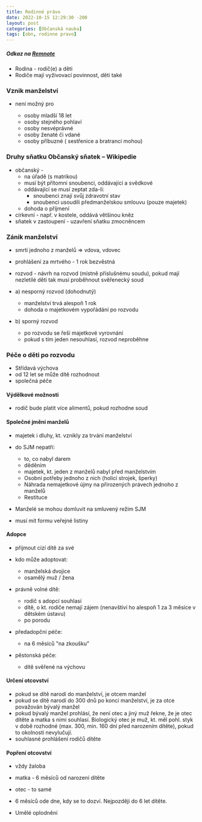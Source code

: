 ```yaml
---
title: Rodinné právo
date: 2022-10-15 12:29:30 -200
layout: post
categories: [Občanská nauka]
tags: [obn, rodinne pravo]
---
```


##### Odkaz na [Remnote](https://www.remnote.com/a/638cd9409d74740cebf609d2/)

- Rodina - rodič(e) a děti
- Rodiče mají vyživovací povinnost, děti také

### Vznik manželství

- není možný pro

  - osoby mladší 18 let
  - osoby stejného pohlaví
  - osoby nesvéprávné
  - osoby ženaté či vdané
  - osoby příbuzné ( sestřenice a bratranci mohou)

### Druhy sňatku Občanský sňatek – Wikipedie

- občanský -
  - na úřadě (s matrikou)
  - musí být přítomni snoubenci, oddávající a svědkové
  - oddávající se musí zeptat zda-li:
    - snoubenci znají svůj zdravotní stav
    - snoubenci usoudili předmanželskou smlouvu (pouze majetek)
  - dohoda o příjmení
- církevní - např. v kostele, oddává většinou kněz
- sňatek v zastoupení - uzavření sňatku zmocněncem

### Zánik manželství

- smrtí jednoho z manželů ⇒ vdova, vdovec
- prohlášení za mrtvého - 1 rok bezvěstná
- rozvod - návrh na rozvod (místně příslušnému soudu), pokud mají nezletilé děti tak musí proběhnout svěřenecký soud

- a) nesporný rozvod (dohodnutý)
  - manželství trvá alespoň 1 rok
  - dohoda o majetkovém vypořádání po rozvodu
- b) sporný rozvod

  - po rozvodu se řeší majetkové vyrovnání
  - pokud s tím jeden nesouhlasí, rozvod neproběhne

### Péče o děti po rozvodu

- Střídavá výchova
- od 12 let se může dítě rozhodnout
- společná péče

#### Výdělkové možnosti

- rodič bude platit více alimentů, pokud rozhodne soud

#### Společné jmění manželů

- majetek i dluhy, kt. vznikly za trvání manželství

- do SJM nepatří:
  - to, co nabyl darem
  - děděním
  - majetek, kt. jeden z manželů nabyl před manželstvím
  - Osobní potřeby jednoho z nich (holicí strojek, šperky)
  - Náhrada nemajetkové újmy na přirozených právech jednoho z manželů
  - Restituce
- Manželé se mohou domluvit na smluvený režim SJM
- musí mít formu veřejné listiny

#### Adopce

- přijmout cizí dítě za své

- kdo může adoptovat:

  - manželská dvojice
  - osamělý muž / žena

- právně volné dítě:

  - rodič s adopcí souhlasí
  - dítě, o kt. rodiče nemají zájem (nenavštíví ho alespoň 1 za 3 měsíce v dětském ústavu)
  - po porodu

- předadopční péče:
  - na 6 měsíců "na zkoušku"
- pěstonská péče:

  - dítě svěřené na výchovu

#### Určení otcovství

- pokud se dítě narodí do manželství, je otcem manžel
- pokud se dítě narodí do 300 dnů po konci manželství, je za otce považován bývalý manžel
- pokud bývalý manžel prohlásí, že není otec a jiný muž řekne, že je otec dítěte a matka s nimi souhlasí. Biologický otec je muž, kt. měl pohl. styk v době rozhodné (max. 300, min. 160 dní před narozením dítěte), pokud to okolnosti nevylučují.
- souhlasné prohlášení rodičů dítěte

#### Popření otcovství

- vždy žaloba
- matka - 6 měsíců od narození dítěte
- otec - to samé
- 6 měsíců ode dne, kdy se to dozví. Nejpozději do 6 let dítěte.

- Umělé oplodnění
